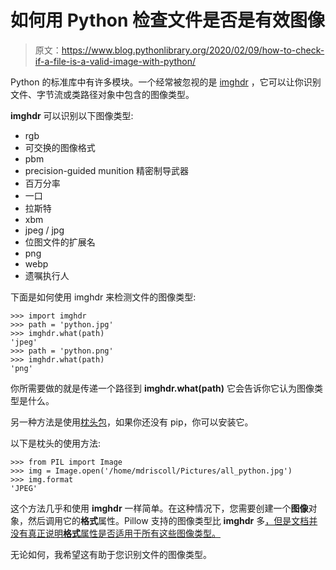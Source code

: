 # 如何用 Python 检查文件是否是有效图像

> 原文：<https://www.blog.pythonlibrary.org/2020/02/09/how-to-check-if-a-file-is-a-valid-image-with-python/>

Python 的标准库中有许多模块。一个经常被忽视的是 [imghdr](https://docs.python.org/3.8/library/imghdr.html) ，它可以让你识别文件、字节流或类路径对象中包含的图像类型。

**imghdr** 可以识别以下图像类型:

*   rgb
*   可交换的图像格式
*   pbm
*   precision-guided munition 精密制导武器
*   百万分率
*   一口
*   拉斯特
*   xbm
*   jpeg / jpg
*   位图文件的扩展名
*   png
*   webp
*   遗嘱执行人

下面是如何使用 imghdr 来检测文件的图像类型:

```
>>> import imghdr
>>> path = 'python.jpg'
>>> imghdr.what(path)
'jpeg'
>>> path = 'python.png'
>>> imghdr.what(path)
'png'

```

你所需要做的就是传递一个路径到 **imghdr.what(path)** 它会告诉你它认为图像类型是什么。

另一种方法是使用[枕头包](https://pillow.readthedocs.io/en/stable/)，如果你还没有 pip，你可以安装它。

以下是枕头的使用方法:

```
>>> from PIL import Image
>>> img = Image.open('/home/mdriscoll/Pictures/all_python.jpg')
>>> img.format
'JPEG'

```

这个方法几乎和使用 **imghdr** 一样简单。在这种情况下，您需要创建一个**图像**对象，然后调用它的**格式**属性。Pillow 支持的图像类型比 **imghdr** 多[，但是文档并没有真正说明**格式**属性是否适用于所有这些图像类型。](https://pillow.readthedocs.io/en/latest/handbook/image-file-formats.html)

无论如何，我希望这有助于您识别文件的图像类型。